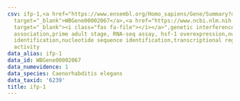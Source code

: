 ```yaml
---
csv: ifp-1,<a href="https://www.ensembl.org/Homo_sapiens/Gene/Summary?db=core;g=WBGene00002067"
  target="_blank">WBGene00002067</a>,<a href="https://www.ncbi.nlm.nih.gov/pubmed/30894454"
  target="_blank"><i class="fas fa-file"></i></a>",genetic interference,functional
  association,prime adult stage, RNA-seq assay, hsf-1 overexpression,nucleotide sequence
  identification,nucleotide sequence identification,transcriptional regulation,up-regulates
  activity
data_alias: ifp-1
data_id: WBGene00002067
data_numevidence: 1
data_species: Caenorhabditis elegans
data_taxid: '6239'
title: ifp-1
---
```

